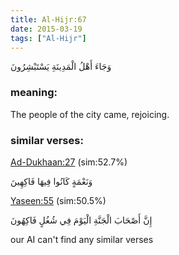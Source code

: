 ```yaml
---
title: Al-Hijr:67
date: 2015-03-19
tags: ["Al-Hijr"]
---
```

وَجَاءَ أَهْلُ الْمَدِينَةِ يَسْتَبْشِرُونَ
### meaning: 
The people of the city came, rejoicing.
### similar verses: 

[Ad-Dukhaan:27](/44/27) (sim:52.7%)

وَنَعْمَةٍ كَانُوا فِيهَا فَاكِهِينَ

[Yaseen:55](/36/55) (sim:50.5%)

إِنَّ أَصْحَابَ الْجَنَّةِ الْيَوْمَ فِي شُغُلٍ فَاكِهُونَ

our AI can't find any similar verses


